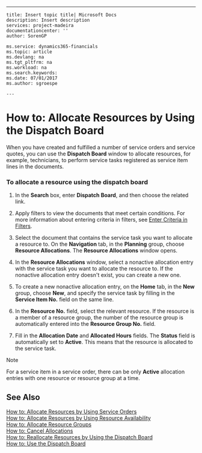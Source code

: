 ---
    title: Insert topic title| Microsoft Docs
    description: Insert description
    services: project-madeira
    documentationcenter: ''
    author: SorenGP

    ms.service: dynamics365-financials
    ms.topic: article
    ms.devlang: na
    ms.tgt_pltfrm: na
    ms.workload: na
    ms.search.keywords:
    ms.date: 07/01/2017
    ms.author: sgroespe

    ---
# How to: Allocate Resources by Using the Dispatch Board
When you have created and fulfilled a number of service orders and service quotes, you can use the **Dispatch Board** window to allocate resources, for example, technicians, to perform service tasks registered as service item lines in the documents.  
  
### To allocate a resource using the dispatch board  
  
1.  In the **Search** box, enter **Dispatch Board**, and then choose the related link.  
  
2.  Apply filters to view the documents that meet certain conditions. For more information about entering criteria in filters, see [Enter Criteria in Filters](../FullExperience/enter-criteria-in-filters.md).  
  
3.  Select the document that contains the service task you want to allocate a resource to. On the **Navigation** tab, in the **Planning** group, choose **Resource Allocations**. The **Resource Allocations** window opens.  
  
4.  In the **Resource Allocations** window, select a nonactive allocation entry with the service task you want to allocate the resource to. If the nonactive allocation entry doesn't exist, you can create a new one.  
  
5.  To create a new nonactive allocation entry, on the **Home** tab, in the **New** group, choose **New**, and specify the service task by filling in the **Service Item No.** field on the same line.  
  
6.  In the **Resource No.** field, select the relevant resource. If the resource is a member of a resource group, the number of the resource group is automatically entered into the **Resource Group No.** field.  
  
7.  Fill in the **Allocation Date** and **Allocated Hours** fields. The **Status** field is automatically set to **Active**. This means that the resource is allocated to the service task.  
  
> [!NOTE]  
>  For a service item in a service order, there can be only **Active** allocation entries with one resource or resource group at a time.  
  
## See Also  
 [How to: Allocate Resources by Using Service Orders](../FullExperience/how-to-allocate-resources-by-using-service-orders.md)   
 [How to: Allocate Resources by Using Resource Availability](../FullExperience/how-to-allocate-resources-by-using-resource-availability.md)   
 [How to: Allocate Resource Groups](../FullExperience/how-to-allocate-resource-groups.md)   
 [How to: Cancel Allocations](../FullExperience/how-to-cancel-allocations.md)   
 [How to: Reallocate Resources by Using the Dispatch Board](../FullExperience/how-to-reallocate-resources-by-using-the-dispatch-board.md)   
 [How to: Use the Dispatch Board](../FullExperience/how-to-use-the-dispatch-board.md)